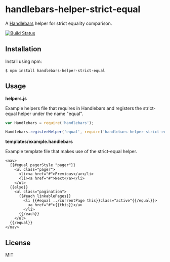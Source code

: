 # handlebars-helper-strict-equal

A [Handlebars][] helper for strict equality comparison.

[![Build Status][build-badge]][build-status]

## Installation

Install using npm:

    $ npm install handlebars-helper-strict-equal

## Usage

**helpers.js**

Example helpers file that requires in Handlebars and registers the strict-equal
helper under the name "equal".

```js
var Handlebars = require('handlebars');

Handlebars.registerHelper('equal', require('handlebars-helper-strict-equal'));
```

**templates/example.handlebars**

Example template file that makes use of the strict-equal helper.

```
<nav>
  {{#equal pagerStyle "pager"}}
    <ul class="pager">
      <li><a href="#">Previous</a></li>
      <li><a href="#">Next</a></li>
    </ul>
  {{else}}
    <ul class="pagination">
      {{#each linkablePages}}
        <li {{#equal ../currentPage this}}class="active"{{/equal}}>
          <a href="#">{{this}}</a>
        </li>
      {{/each}}
    </ul>
  {{/equal}}
</nav>
```

## License

MIT

[Handlebars]: http://handlebarsjs.com/
[build-badge]: https://img.shields.io/travis/jimf/handlebars-helper-strict-equal/master.svg
[build-status]: https://travis-ci.org/jimf/handlebars-helper-strict-equal
